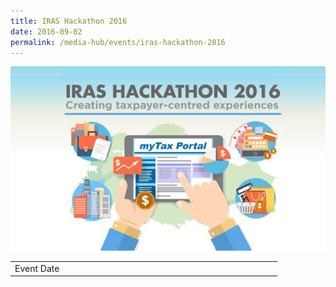```yaml
---
title: IRAS Hackathon 2016
date: 2016-09-02
permalink: /media-hub/events/iras-hackathon-2016
---
```

![IRAS Hackathon 2016](/images/media-hub/events/till-2020/iras-hackathon-2016.jpeg) 

<table style="width:100%">
  <tr>
    <td style="width:20%">Event Date</td>	
    <td style="width:80%”>2 Sep - 4 Sep 2016</td>	
  </tr>
  <tr>
	<td>Location</td>
	<td>VISA Auditorium, Singapore Post Centre</td>	
  </tr>
</table>

*Event Details*<br>
Co-create new solutions with the community and other professional experts to deliver taxpayer-centred experiences for SMEs, the self-employed and individual taxpayers.
